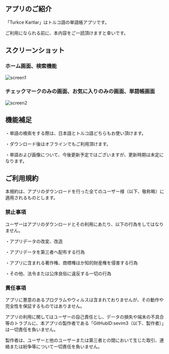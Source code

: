 ## アプリのご紹介

「Turkce Kartlar」はトルコ語の単語帳アプリです。

ご利用になられる前に、本内容をご一読頂けますと幸いです。

## スクリーンショット

### ホーム画面、検索機能
![screen1](https://github.com/user-attachments/assets/fcec0e63-33be-4cab-9916-91bf5b336e5d)


### チェックマークのみの画面、お気に入りのみの画面、単語帳画面
![screen2](https://github.com/user-attachments/assets/5f16f03d-c94e-4d9f-8685-74f66e46dbf8)

## 機能補足

・単語の検索をする際は、日本語とトルコ語どちらもお使い頂けます。

・ダウンロード後はオフラインでもご利用頂けます。

・単語および画像について、今後更新予定ではございますが、更新時期は未定になります。

## ご利用規約

本規約は、アプリのダウンロードを行った全てのユーザー様（以下、敬称略）に適用されるものとします。

### 禁止事項

ユーザーはアプリのダウンロードとその利用にあたり、以下の行為をしてはなりません。

・アプリデータの改変、改造

・アプリデータを第三者へ配布する行為

・アプリに含まれる著作権、商標権ほか知的財産権を侵害する行為

・その他、法令または公序良俗に違反する一切の行為

### 責任事項

アプリに悪意のあるプログラムやウィルスは含まれておりませんが、その動作や完全性を保証するものではありません。

アプリの利用に関してはユーザーの自己責任とし、データの損失や端末の不具合等のトラブルに、本アプリの製作者である「GitHubID:sevim3（以下、製作者）」は一切責任を負いません。

製作者は、ユーザーと他のユーザーまたは第三者との間において生じた取引、連絡または紛争等について一切責任を負いません。
